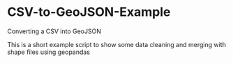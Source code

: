 # CSV-to-GeoJSON-Example
Converting a CSV into GeoJSON

This is a short example script to show some data cleaning and merging with shape files using geopandas 

